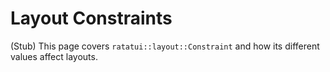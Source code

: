 # Layout Constraints

(Stub) This page covers `ratatui::layout::Constraint` and how its different values affect layouts.
